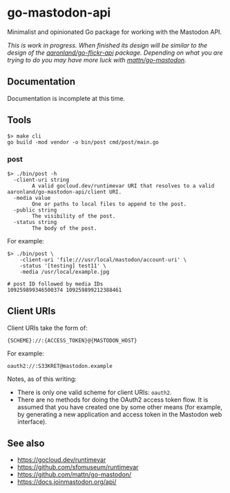 # go-mastodon-api

Minimalist and opinionated Go package for working with the Mastodon API.

_This is work in progress. When finished its design will be similar to the design of the [aaronland/go-flickr-api](https://github.com/aaronland/go-flickr-api#design) package. Depending on what you are trying to do you may have more luck with [mattn/go-mastodon](https://github.com/mattn/go-mastodon)._

## Documentation

Documentation is incomplete at this time.

## Tools

```
$> make cli
go build -mod vendor -o bin/post cmd/post/main.go
```

### post

```
$> ./bin/post -h
  -client-uri string
    	A valid gocloud.dev/runtimevar URI that resolves to a valid aaronland/go-mastodon-api/client URI.
  -media value
    	One or paths to local files to append to the post.
  -public string
    	The visibility of the post.
  -status string
    	The body of the post.
```

For example:

```
$> ./bin/post \
	-client-uri 'file:///usr/local/mastodon/account-uri' \
	-status '[testing] test11' \
	-media /usr/local/example.jpg

# post ID followed by media IDs
109259899346500374 109259899212388461
```

## Client URIs

Client URIs take the form of:

```
{SCHEME}://:{ACCESS_TOKEN}@{MASTODON_HOST}
```

For example:

```
oauth2://:S33KRET@mastodon.example
```

Notes, as of this writing:

* There is only one valid scheme for client URIs: `oauth2`.
* There are no methods for doing the OAuth2 access token flow. It is assumed that you have created one by some other means (for example, by generating a new application and access token in the Mastodon web interface). 

## See also

* https://gocloud.dev/runtimevar
* https://github.com/sfomuseum/runtimevar
* https://github.com/mattn/go-mastodon/
* https://docs.joinmastodon.org/api/
